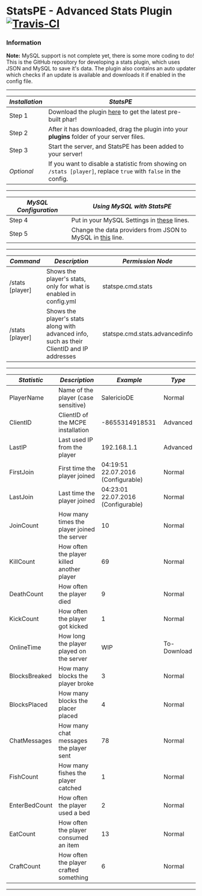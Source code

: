 # StatsPE - Advanced Stats Plugin [![Travis-CI](https://travis-ci.org/SalmonGER/StatsPE.svg?branch=master)](https://travis-ci.org/SalmonGER/StatsPE)

### Information
**Note:** MySQL support is not complete yet, there is some more coding to do!
This is the GitHub repository for developing a stats plugin, which uses JSON and MySQL to save it's data.
The plugin also contains an auto updater which checks if an update is available and downloads it if enabled in the config file.

---
***Installation*** | ***StatsPE***
-----------|-----------
Step 1 | Download the plugin [here](https://github.com/SalmonGER/StatsPE/releases/latest/) to get the latest pre-built phar!
Step 2 | After it has downloaded, drag the plugin into your **plugins** folder of your server files.
Step 3 | Start the server, and StatsPE has been added to your server!
*Optional* | If you want to disable a statistic from showing on `/stats [player]`, replace `true` with `false` in the config.
---
***MySQL Configuration*** | ***Using MySQL with StatsPE***
-----------|-----------
Step 4 | Put in your MySQL Settings in [these](https://github.com/SalmonGER/StatsPE/blob/master/resources/config.yml#L24-L29) lines.
Step 5 | Change the data providers from JSON to MySQL in [this](https://github.com/SalmonGER/StatsPE/blob/master/resources/config.yml#L20-L22) line.
---
***Command*** | ***Description*** | ***Permission Node***
-----------|-----------|-----------|
/stats [player] | Shows the player's stats, only for what is enabled in config.yml | statspe.cmd.stats
/stats [player] | Shows the player's stats along with advanced info, such as their ClientID and IP addresses | statspe.cmd.stats.advancedinfo
---
***Statistic*** | ***Description*** | ***Example*** | ***Type***
-----------|-----------|-----------|-----------|
PlayerName | Name of the player (case sensitive)| SalericioDE | Normal
ClientID | ClientID of the MCPE installation | -8655314918531 | Advanced
LastIP | Last used IP from the player | 192.168.1.1 | Advanced
FirstJoin | First time the player joined | 04:19:51 22.07.2016 (Configurable)| Normal
LastJoin | Last time the player joined | 04:23:01 22.07.2016 (Configurable)| Normal
JoinCount | How many times the player joined the server | 10 | Normal
KillCount | How often the player killed another player | 69 | Normal
DeathCount | How often the player died | 9 | Normal
KickCount | How often the player got kicked | 1 | Normal
OnlineTime | How long the player played on the server | WIP | To-Download
BlocksBreaked | How many blocks the player broke | 3 | Normal
BlocksPlaced | How many blocks the placer placed | 4 | Normal
ChatMessages | How many chat messages the player sent | 78 | Normal
FishCount | How many fishes the player catched | 1 | Normal
EnterBedCount | How often the player used a bed | 2 | Normal
EatCount | How often the player consumed an item | 13 | Normal
CraftCount | How often the player crafted something | 6 | Normal
---
